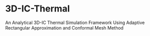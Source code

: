 # 3D-IC-Thermal
An Analytical 3D-IC Thermal Simulation Framework Using Adaptive Rectangular Approximation and Conformal Mesh Method
